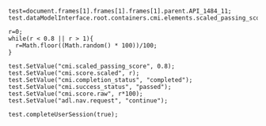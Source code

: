 <pre><code>
test=document.frames[1].frames[1].frames[1].parent.API_1484_11;
test.dataModelInterface.root.containers.cmi.elements.scaled_passing_score.writeable=true;

r=0;
while(r < 0.8 || r > 1){
  r=Math.floor((Math.random() * 100))/100;
}

test.SetValue("cmi.scaled_passing_score", 0.8);
test.SetValue("cmi.score.scaled", r);
test.SetValue("cmi.completion_status", "completed");
test.SetValue("cmi.success_status", "passed");
test.SetValue("cmi.score.raw", r*100);
test.SetValue("adl.nav.request", "continue");

test.completeUserSession(true);
</code></pre>
